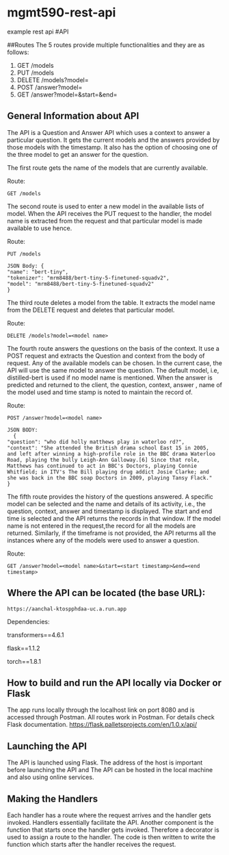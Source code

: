 # mgmt590-rest-api
example rest api
#API

##Routes
The 5 routes provide multiple functionalities and they are as follows:

1) GET /models
2) PUT /models
3) DELETE /models?model=<model name>
4) POST /answer?model=<model name>
5) GET /answer?model=<model name>&start=<start timestamp>&end=<end timestamp>
 
## General Information about API
The API is a Question and Answer API which uses a context to answer a particular question. It gets the current models and the answers provided by those models with the timestamp. It also has the option of choosing one of the three model to get an answer for the question.

The first route gets the name of the models that are currently available. 
  
Route: 
  ```
  GET /models
  ```

The second route is used to enter a new model in the available lists of model. When the API receives the PUT request to the handler, the model name is extracted from the request and that particular model is made available to use hence. 
  
Route: 
  ```
  PUT /models
  ```
```
JSON Body: {
"name": "bert-tiny",
"tokenizer": "mrm8488/bert-tiny-5-finetuned-squadv2",
"model": "mrm8488/bert-tiny-5-finetuned-squadv2"
}
```

  
The third route deletes a model from the table. It extracts the model name from the DELETE request and deletes that particular model.
 
Route: 
  ```
  DELETE /models?model=<model name>
  ```

  
The fourth route answers the questions on the basis of the context. It use a POST request and extracts the Question and context from the body of request. Any of the available models can be chosen. In the current case, the API will use the same model to answer the question. The default model, i.e, distilled-bert is used if no model name is mentioned. When the answer is predicted and returned to the client, the question, context, answer , name of the model used and time stamp is noted to maintain the record of. 

Route: 
  ```
  POST /answer?model=<model name>
  ```
```
JSON BODY:
  {
"question": "who did holly matthews play in waterloo rd?",
"context": "She attended the British drama school East 15 in 2005,
and left after winning a high-profile role in the BBC drama Waterloo
Road, playing the bully Leigh-Ann Galloway.[6] Since that role,
Matthews has continued to act in BBC's Doctors, playing Connie
Whitfield; in ITV's The Bill playing drug addict Josie Clarke; and
she was back in the BBC soap Doctors in 2009, playing Tansy Flack."
}
 ```

The fifth route provides the history of the questions answered. A specific model can be selected and the name and details of its activity, i.e., the question, context, answer and timestamp is displayed. The start and end time is selected and the API returns the records in that window. If the model name is not entered in the request,the record for all the models are returned. Similarly, if the timeframe is not provided, the API returms all the instances where any of the models were used to answer a question. 


Route:
  ```
  GET /answer?model=<model name>&start=<start timestamp>&end=<end timestamp>
  ```

  
## Where the API can be located (the base URL): 
 ```
https://aanchal-ktospphdaa-uc.a.run.app
 ```
Dependencies: 

 transformers==4.6.1

 flask==1.1.2

 torch==1.8.1
  
## How to build and run the API locally via Docker or Flask
The app runs locally through the localhost link on port 8080 and is accessed through Postman. All routes work in Postman. For details check Flask documentation. https://flask.palletsprojects.com/en/1.0.x/api/

## Launching the API
The API is launched using Flask. The address of the host is important before launching the API and The API can be hosted in the local machine and also using online services.

## Making the Handlers
Each handler has a route where the request arrives and the handler gets invoked. Handlers essentially facilitate the API. 
Another component is the function that starts once the handler gets invoked. Therefore a decorator is used to assign a route to the handler. The code is then written to write the function which starts after the handler receives the request.
